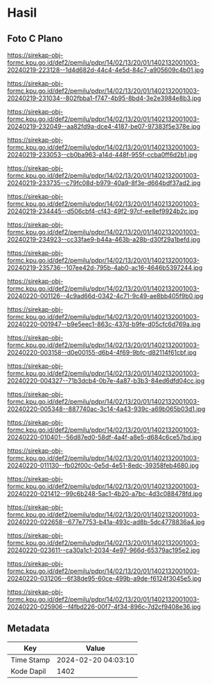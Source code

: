 # Hasil

## Foto C Plano

https://sirekap-obj-formc.kpu.go.id/def2/pemilu/pdpr/14/02/13/20/01/1402132001003-20240219-223128--1d4d682d-44c4-4e5d-84c7-a905609c4b01.jpg

https://sirekap-obj-formc.kpu.go.id/def2/pemilu/pdpr/14/02/13/20/01/1402132001003-20240219-231034--802fbba1-f747-4b95-8bd4-3e2e3984e8b3.jpg

https://sirekap-obj-formc.kpu.go.id/def2/pemilu/pdpr/14/02/13/20/01/1402132001003-20240219-232049--aa82fd9a-dce4-4187-be07-97383f5e378e.jpg

https://sirekap-obj-formc.kpu.go.id/def2/pemilu/pdpr/14/02/13/20/01/1402132001003-20240219-233053--cb0ba963-a14d-448f-955f-ccba0ff6d2b1.jpg

https://sirekap-obj-formc.kpu.go.id/def2/pemilu/pdpr/14/02/13/20/01/1402132001003-20240219-233735--c79fc08d-b979-40a9-8f3e-d664bdf37ad2.jpg

https://sirekap-obj-formc.kpu.go.id/def2/pemilu/pdpr/14/02/13/20/01/1402132001003-20240219-234445--d506cbf4-cf43-49f2-97cf-ee8ef9924b2c.jpg

https://sirekap-obj-formc.kpu.go.id/def2/pemilu/pdpr/14/02/13/20/01/1402132001003-20240219-234923--cc33fae9-b44a-463b-a28b-d30f29a1befd.jpg

https://sirekap-obj-formc.kpu.go.id/def2/pemilu/pdpr/14/02/13/20/01/1402132001003-20240219-235736--107ee42d-795b-4ab0-ac16-4646b5397244.jpg

https://sirekap-obj-formc.kpu.go.id/def2/pemilu/pdpr/14/02/13/20/01/1402132001003-20240220-001126--4c9ad66d-0342-4c71-9c49-ae8bb405f9b0.jpg

https://sirekap-obj-formc.kpu.go.id/def2/pemilu/pdpr/14/02/13/20/01/1402132001003-20240220-001947--b9e5eec1-863c-437d-b9fe-d05cfc6d769a.jpg

https://sirekap-obj-formc.kpu.go.id/def2/pemilu/pdpr/14/02/13/20/01/1402132001003-20240220-003158--d0e00155-d6b4-4f69-9bfc-d82114f61cbf.jpg

https://sirekap-obj-formc.kpu.go.id/def2/pemilu/pdpr/14/02/13/20/01/1402132001003-20240220-004327--71b3dcb4-0b7e-4a87-b3b3-84ed6dfd04cc.jpg

https://sirekap-obj-formc.kpu.go.id/def2/pemilu/pdpr/14/02/13/20/01/1402132001003-20240220-005348--887740ac-3c14-4a43-939c-a69b065b03d1.jpg

https://sirekap-obj-formc.kpu.go.id/def2/pemilu/pdpr/14/02/13/20/01/1402132001003-20240220-010401--56d87ed0-58df-4a4f-a8e5-d684c6ce57bd.jpg

https://sirekap-obj-formc.kpu.go.id/def2/pemilu/pdpr/14/02/13/20/01/1402132001003-20240220-011130--fb02f00c-0e5d-4e51-8edc-39358feb4680.jpg

https://sirekap-obj-formc.kpu.go.id/def2/pemilu/pdpr/14/02/13/20/01/1402132001003-20240220-021412--99c6b248-5ac1-4b20-a7bc-4d3c088478fd.jpg

https://sirekap-obj-formc.kpu.go.id/def2/pemilu/pdpr/14/02/13/20/01/1402132001003-20240220-022658--677e7753-b41a-493c-ad8b-5dc4778836a4.jpg

https://sirekap-obj-formc.kpu.go.id/def2/pemilu/pdpr/14/02/13/20/01/1402132001003-20240220-023611--ca30a1c1-2034-4e97-966d-65379ac195e2.jpg

https://sirekap-obj-formc.kpu.go.id/def2/pemilu/pdpr/14/02/13/20/01/1402132001003-20240220-031206--6f38de95-60ce-499b-a9de-f6124f3045e5.jpg

https://sirekap-obj-formc.kpu.go.id/def2/pemilu/pdpr/14/02/13/20/01/1402132001003-20240220-025906--f4fbd226-00f7-4f34-896c-7d2cf9408e36.jpg


## Metadata

| Key        | Value               |
| ---------- | ------------------- |
| Time Stamp | 2024-02-20 04:03:10 |
| Kode Dapil | 1402                |



